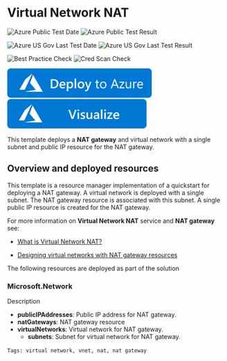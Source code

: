 # Virtual Network NAT

![Azure Public Test Date](https://azurequickstartsservice.blob.core.windows.net/badges/101-nat-gateway-vnet/PublicLastTestDate.svg)
![Azure Public Test Result](https://azurequickstartsservice.blob.core.windows.net/badges/101-nat-gateway-vnet/PublicDeployment.svg)

![Azure US Gov Last Test Date](https://azurequickstartsservice.blob.core.windows.net/badges/101-nat-gateway-vnet/FairfaxLastTestDate.svg)
![Azure US Gov Last Test Result](https://azurequickstartsservice.blob.core.windows.net/badges/101-nat-gateway-vnet/FairfaxDeployment.svg)

![Best Practice Check](https://azurequickstartsservice.blob.core.windows.net/badges/101-nat-gateway-vnet/BestPracticeResult.svg)
![Cred Scan Check](https://azurequickstartsservice.blob.core.windows.net/badges/101-nat-gateway-vnet/CredScanResult.svg)


[![Deploy To Azure](https://raw.githubusercontent.com/Azure/azure-quickstart-templates/master/1-CONTRIBUTION-GUIDE/images/deploytoazure.svg?sanitize=true)]("https://portal.azure.com/#create/Microsoft.Template/uri/https%3A%2F%2Fraw.githubusercontent.com%2FAzure%2Fazure-quickstart-templates%2Fmaster%2F101-nat-gateway-vnet%2Fazuredeploy.json")
[![Visualize](https://raw.githubusercontent.com/Azure/azure-quickstart-templates/master/1-CONTRIBUTION-GUIDE/images/visualizebutton.svg?sanitize=true)]("http://armviz.io/#/?load=https%3A%2F%2Fraw.githubusercontent.com%2FAzure%2Fazure-quickstart-templates%2Fmaster%2F101-nat-gateway-vnet%2Fazuredeploy.json")

This template deploys a **NAT gateway** and virtual network with a single subnet
and public IP resource for the NAT gateway.

## Overview and deployed resources

This template is a resource manager implementation of a quickstart for deploying
a NAT gateway. A virtual network is deployed with a single subnet. The NAT
gateway resource is associated with this subnet. A single public IP resource is
created for the NAT gateway.

For more information on **Virtual Network NAT** service and **NAT gateway** see:

- [What is Virtual Network NAT?](https://docs.microsoft.com/azure/virtual-network/nat-overview)

- [Designing virtual networks with NAT gateway resources](https://docs.microsoft.com/azure/virtual-network/nat-gateway-resource)

The following resources are deployed as part of the solution

### Microsoft.Network

Description

- **publicIPAddresses**: Public IP address for NAT gateway.
- **natGateways**: NAT gateway resource
- **virtualNetworks**: Virtual network for NAT gateway.
  - **subnets**: Subnet for virtual network for NAT gateway.

`Tags: virtual network, vnet, nat, nat gateway`
